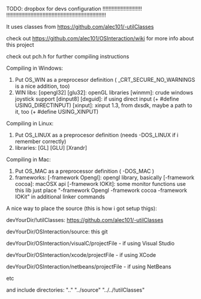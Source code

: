 TODO: dropbox for devs configuration !!!!!!!!!!!!!!!!!!!!!!!!!!
!!!!!!!!!!!!!!!!!!!!!!!!!!!!!!!!!!!!!!!!!!!!!!!!!!!!!!!!!!!!!!!!!!

It uses classes from https://github.com/alec101/-utilClasses 

check out https://github.com/alec101/OSInteraction/wiki for more info about this project

check out pch.h for further compiling instructions


Compiling in Windows:

1. Put OS_WIN as a preprocesor definition ( _CRT_SECURE_NO_WARNINGS is a nice addition, too)
2. WIN libs: [opengl32] [glu32]: openGL libraries 
             [winmm]:            crude windows joystick support
             [dinput8] [dxguid]: if using direct input (+ #define USING_DIRECTINPUT)
             [xinput]:           xinput 1.3, from dxsdk, maybe a path to it, too (+ #define USING_XINPUT)

Compiling in Linux:

1. Put OS_LINUX as a preprocesor definition (needs -DOS_LINUX if i remember correctly)
2. libraries: [GL] [GLU] [Xrandr]
 
Compiling in Mac:

1. Put OS_MAC as a preprocessor definition ( -DOS_MAC )
2. frameworks: [-framework Opengl]: opengl library, basically
               [-framework cocoa]:  macOSX api
               [-framework IOKit]:  some monitor functions use this lib
   just place "-framework Opengl -framework cocoa -framework IOKit" in additional linker commands





A nice way to place the source (this is how i got setup thigs):

devYourDir/!utilClasses: https://github.com/alec101/-utilClasses 

devYourDir/OSInteraction/source: this git



devYourDir/OSInteraction/visualC/projectFile - if using Visual Studio

devYourDir/OSInteraction/xcode/projectFile - if using XCode

devYourDir/OSInteraction/netbeans/projectFile - if using NetBeans

etc

and include directories: ".." "../source" "../../!utilClasses"
